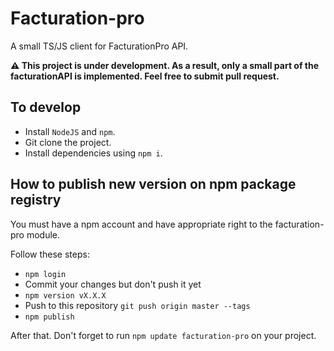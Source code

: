 # Facturation-pro

A small TS/JS client for FacturationPro API.

**⚠️ This project is under development. As a result, only a small part of the facturationAPI is implemented. Feel free to submit pull request.**

## To develop

- Install `NodeJS` and `npm`.
- Git clone the project.
- Install dependencies using `npm i`.

## How to publish new version on npm package registry

You must have a npm account and have appropriate right to the facturation-pro module.

Follow these steps:

- `npm login`
- Commit your changes but don't push it yet
- `npm version vX.X.X`
- Push to this repository `git push origin master --tags`
- `npm publish`

After that. Don't forget to run `npm update facturation-pro` on your project.
